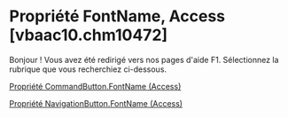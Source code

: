 
# Propriété FontName, Access [vbaac10.chm10472]

Bonjour ! Vous avez été redirigé vers nos pages d'aide F1. Sélectionnez la rubrique que vous recherchiez ci-dessous.

[Propriété CommandButton.FontName (Access)](http://msdn.microsoft.com/library/0e1099d3-92fb-a077-9148-e2f64305faee%28Office.15%29.aspx)

[Propriété NavigationButton.FontName (Access)](http://msdn.microsoft.com/library/52fe8d6b-9631-76b3-f210-e3b98c405549%28Office.15%29.aspx)

